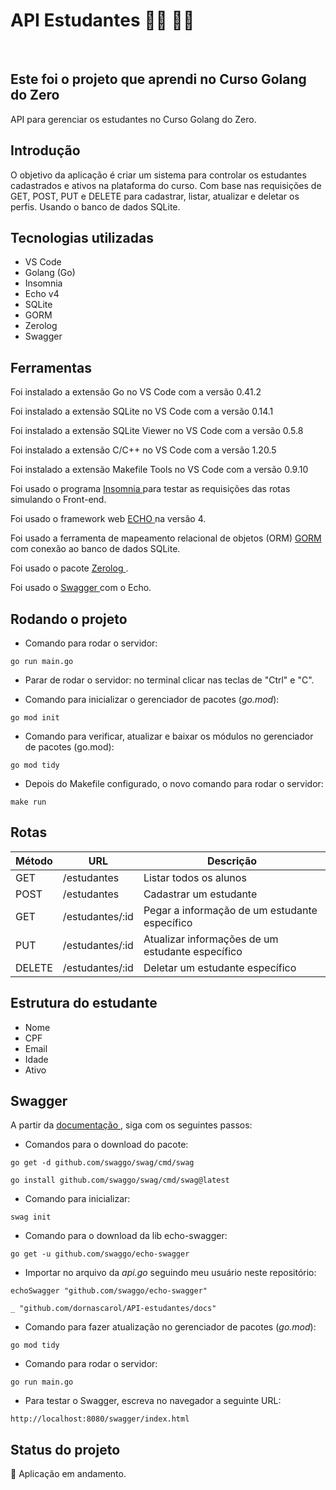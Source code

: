 # API Estudantes 👩‍🎓 👨‍🎓
<br>

<h2> Este foi o projeto que aprendi no Curso Golang do Zero </h2>
API para gerenciar os estudantes no Curso Golang do Zero.

<h2> Introdução </h2>
O objetivo da aplicação é criar um sistema para controlar os estudantes cadastrados e ativos na plataforma do curso. Com base nas requisições de GET, POST, PUT e DELETE para cadastrar, listar, atualizar e deletar os perfis. Usando o banco de dados SQLite.

## Tecnologias utilizadas
* VS Code
* Golang (Go)
* Insomnia
* Echo v4
* SQLite
* GORM
* Zerolog
* Swagger

## Ferramentas
Foi instalado a extensão Go no VS Code com a versão 0.41.2

Foi instalado a extensão SQLite no VS Code com a versão 0.14.1

Foi instalado a extensão SQLite Viewer no VS Code com a versão 0.5.8

Foi instalado a extensão C/C++ no VS Code com a versão 1.20.5

Foi instalado a extensão Makefile Tools no VS Code com a versão 0.9.10

Foi usado o programa <a href="https://insomnia.rest/download" target="_blank" > Insomnia </a> para testar as requisições das rotas simulando o Front-end.

Foi usado o framework web <a href="https://github.com/labstack/echo" target="_blank"> ECHO </a> na versão 4.

Foi usado a ferramenta de mapeamento relacional de objetos (ORM) <a href="https://gorm.io/docs/connecting_to_the_database.html" target="_blank"> GORM </a> com conexão ao banco de dados SQLite.

Foi usado o pacote <a href="https://github.com/rs/zerolog" target="_blank"> Zerolog </a> .

Foi usado o <a href="https://github.com/swaggo/echo-swagger" target="_blank"> Swagger </a> com o Echo.

## Rodando o projeto
- Comando para rodar o servidor:
```
go run main.go
```

- Parar de rodar o servidor: no terminal clicar nas teclas de "Ctrl" e "C".

- Comando para inicializar o gerenciador de pacotes (_go.mod_):
```
go mod init
```

- Comando para verificar, atualizar e baixar os módulos no gerenciador de pacotes (go.mod):
```
go mod tidy
```

- Depois do Makefile configurado, o novo comando para rodar o servidor:
```
make run
```

## Rotas

| Método | URL             | Descrição                                        |
| ------ | --------------  | -------------------------------------------------|
| GET    | /estudantes     | Listar todos os alunos                           |
| POST   | /estudantes     | Cadastrar um estudante                           |
| GET    | /estudantes/:id | Pegar a informação de um estudante específico    |
| PUT    | /estudantes/:id | Atualizar informações de um estudante específico |
| DELETE | /estudantes/:id | Deletar um estudante específico                  |


## Estrutura do estudante
- Nome
- CPF
- Email
- Idade
- Ativo

## Swagger
A partir da <a href="https://github.com/swaggo/echo-swagger" target="_blank"> documentação </a>, siga com os seguintes passos:

- Comandos para o download do pacote:
```
go get -d github.com/swaggo/swag/cmd/swag
```
```
go install github.com/swaggo/swag/cmd/swag@latest
```

- Comando para inicializar:
```
swag init
```

- Comando para o download da lib echo-swagger:
```
go get -u github.com/swaggo/echo-swagger
```

- Importar no arquivo da _api.go_ seguindo meu usuário neste repositório:
```
echoSwagger "github.com/swaggo/echo-swagger"

_ "github.com/dornascarol/API-estudantes/docs"
```

- Comando para fazer atualização no gerenciador de pacotes (_go.mod_):
```
go mod tidy
```

- Comando para rodar o servidor:
```            
go run main.go
```

- Para testar o Swagger, escreva no navegador a seguinte URL:  
```
http://localhost:8080/swagger/index.html
```

## Status do projeto
:construction: Aplicação em andamento.
